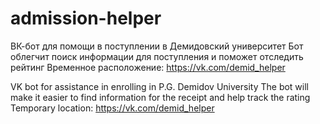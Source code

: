 # admission-helper

ВК-бот для помощи в поступлении в Демидовский университет
Бот облегчит поиск информации для поступления и поможет отследить рейтинг
Временное расположение: https://vk.com/demid_helper

VK bot for assistance in enrolling in P.G. Demidov University
The bot will make it easier to find information for the receipt and help track the rating
Temporary location: https://vk.com/demid_helper
